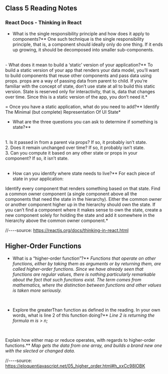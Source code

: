 ## Class 5 Reading Notes

### React Docs - Thinking in React

- What is the single responsibility principle and how does it apply to components?**
One such technique is the single responsibility principle, that is, a component should ideally only do one thing. If it ends up growing, it should be decomposed into smaller sub-components.
<br>
- What does it mean to build a ‘static’ version of your application?**
To build a static version of your app that renders your data model, you’ll want to build components that reuse other components and pass data using props. props are a way of passing data from parent to child. If you’re familiar with the concept of state, don’t use state at all to build this static version. State is reserved only for interactivity, that is, data that changes over time. Since this is a static version of the app, you don’t need it.*
<br>

= Once you have a static application, what do you need to add?**
Identify The Minimal (but complete) Representation Of UI State*
<br>

- What are the three questions you can ask to determine if something is state?**
<br>
1. Is it passed in from a parent via props? If so, it probably isn’t state.
<br>
2. Does it remain unchanged over time? If so, it probably isn’t state.
<br>
3. Can you compute it based on any other state or props in your component? If so, it isn’t state.
<br>
<br>

- How can you identify where state needs to live?**
For each piece of state in your application:

Identify every component that renders something based on that state.
Find a common owner component (a single component above all the components that need the state in the hierarchy).
Either the common owner or another component higher up in the hierarchy should own the state.
If you can’t find a component where it makes sense to own the state, create a new component solely for holding the state and add it somewhere in the hierarchy above the common owner component.*
<br>

//----source: https://reactjs.org/docs/thinking-in-react.html


## Higher-Order Functions

- What is a “higher-order function”?**
*Functions that operate on other functions, either by taking them as arguments or by returning them, are called higher-order functions. Since we have already seen that functions are regular values, there is nothing particularly remarkable about the fact that such functions exist. The term comes from mathematics, where the distinction between functions and other values is taken more seriously.*

<br>

 - Explore the greaterThan function as defined in the reading. In your own words, what is line 2 of this function doing?**
*Line 2 is returning the formula m is > n;*
<br>

 Explain how either map or reduce operates, with regards to higher-order functions.**
*Map gets the data from one array, and builds a brand new one with the slected or changed data.*



//----source: https://eloquentjavascript.net/05_higher_order.html#h_xxCc98lOBK